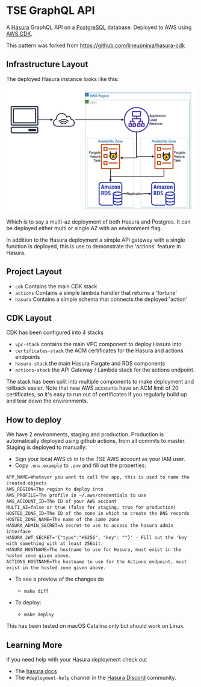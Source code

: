 # TSE GraphQL API

A [Hasura](https://hasura.io/) GraphQL API on a [PostgreSQL](https://www.postgresql.org/) database. Deployed to AWS using [AWS CDK](https://aws.amazon.com/cdk/).

This pattern was forked from https://github.com/lineupninja/hasura-cdk

## Infrastructure Layout

The deployed Hasura instance looks like this:

![Architecture](high-level-design.png)

Which is to say a multi-az deployment of both Hasura and Postgres. It can be deployed either multi or single AZ with an environment flag.

In addition to the Hasura deployment a simple API gateway with a single function is deployed, this is use to demonstrate the 'actions' feature in Hasura.

## Project Layout

- `cdk` Contains the main CDK stack
- `actions` Contains a simple lambda handler that returns a 'fortune'
- `hasura` Contains a simple schema that connects the deployed 'action'

## CDK Layout

CDK has been configured into 4 stacks

- `vpc-stack` contains the main VPC component to deploy Hasura into
- `certificates-stack` the ACM certificates for the Hasura and actions endpoints
- `hasura-stack` the main Hasura Fargate and RDS components
- `actions-stack` the API Gateway / Lambda stack for the actions endpoint.

The stack has been split into multiple components to make deployment and rollback easier. Note that new AWS accounts have an ACM limit of 20 certificates, so it's easy to run out of certificates if you regularly build up and tear down the environments.

## How to deploy

We have 2 environments, staging and production. Production is automatically deployed using github actions, from all commits to master. Staging is deployed to manually:

- Sign your local AWS cli in to the TSE AWS account as your IAM user.
- Copy `.env.example` to `.env` and fill out the properties:

```
APP_NAME=Whatever you want to call the app, this is used to name the created objects
AWS_REGION=The region to deploy into
AWS_PROFILE=The profile in ~/.aws/credentials to use
AWS_ACCOUNT_ID=The ID of your AWS account
MULTI_AZ=false or true (false for staging, true for production)
HOSTED_ZONE_ID=The ID of the zone in which to create the DNS records
HOSTED_ZONE_NAME=The name of the same zone
HASURA_ADMIN_SECRET=A secret to use to access the hasura admin interface
HASURA_JWT_SECRET='{"type":"HS256", "key": ""}' - Fill out the 'key' with something with at least 256bit.
HASURA_HOSTNAME=The hostname to use for Hasura, must exist in the hosted zone given above.
ACTIONS_HOSTNAME=The hostname to use for the Actions endpoint, must exist in the hosted zone given above.
```

- To see a preview of the changes do

  - `make diff`

- To deploy:
  - `make deploy`

This has been tested on macOS Catalina only but should work on Linux.

## Learning More

If you need help with your Hasura deployment check out

- The [hasura docs](https://hasura.io/learn/graphql/hasura)
- The `#deployment-help` channel in the [Hasura Discord](https://hasura.io/community/#discord) community.
